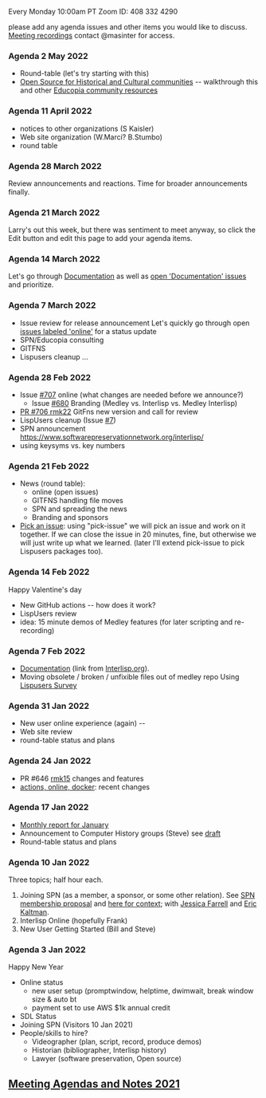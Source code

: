 Every Monday 10:00am PT
Zoom ID: 408 332 4290

please add any agenda issues and other items you would like to discuss.
[Meeting recordings](https://drive.google.com/drive/folders/1tn7gSwCukJbdUYQfpL7NSQrdM67dwJt8?usp=sharing) contact @masinter for access.

### Agenda 2 May 2022

* Round-table (let's try starting with this)
* [Open Source for Historical and Cultural communities](https://www.lyrasis.org/programs/Documents/ITAV_Interactive_Guidebook.pdf) -- walkthrough this and other [Educopia community resources](https://github.com/Interlisp/medley/wiki/Educopia-Community-Resources)

### Agenda 11 April 2022
* notices to other organizations (S Kaisler)
* Web site organization (W.Marci? B.Stumbo)
* round table

### Agenda 28 March 2022
Review announcements and reactions. Time for broader announcements finally.

### Agenda 21 March 2022
Larry's out this week, but there was sentiment to meet anyway, so click the Edit button and edit this page to add your agenda items.


### Agenda 14 March 2022

Let's go through [Documentation](https://github.com/Interlisp/medley/wiki/Documentation) as well as [open 'Documentation' issues](https://github.com/Interlisp/medley/issues?q=is%3Aopen+is%3Aissue+label%3Adocumentation) and prioritize. 

### Agenda 7 March 2022
* Issue review for release announcement
   Let's quickly go through open [issues labeled 'online'](https://github.com/Interlisp/medley/issues?q=is%3Aopen+is%3Aissue+label%3Aonline) 
   for a status update
* SPN/Educopia consulting
* GITFNS
* Lispusers cleanup
...


### Agenda 28 Feb 2022
* Issue [#707](https://github.com/Interlisp/medley/issues/707) online (what changes are needed before we announce?)
   * Issue [#680](https://github.com/Interlisp/medley/issues/680) Branding (Medley vs. Interlisp vs. Medley Interlisp)
* [PR #706 rmk22](https://github.com/Interlisp/medley/pull/706) GitFns new version and call for review
* LispUsers cleanup (Issue [#7](https://github.com/Interlisp/medley/issues/7))
* SPN announcement https://www.softwarepreservationnetwork.org/interlisp/
* using keysyms vs. key numbers


### Agenda 21 Feb 2022
* News (round table):
  * online (open issues)
  * GITFNS handling file moves
  * SPN and spreading the news
  * Branding and sponsors
* [Pick an issue](https://github.com/Interlisp/medley/issues/4): using "pick-issue" we will pick an issue and work on it together.
If we can close the issue in 20 minutes, fine, but otherwise we will just write up what we learned.
(later I'll extend pick-issue to pick Lispusers packages too).

### Agenda 14 Feb 2022
Happy Valentine's day
* New GitHub actions -- how does it work? 
* LispUsers review 
* idea: 15 minute demos of Medley features (for later scripting and re-recording)

### Agenda 7 Feb 2022
* [Documentation](https://github.com/Interlisp/medley/wiki/Documentation) (link from [Interlisp.org](https://Interlisp.org)).
* Moving obsolete / broken / unfixible files out of medley repo
   Using [Lispusers Survey](https://docs.google.com/spreadsheets/d/1pn4UcS-9CgMLi_qeGZlOGGEusAKsNDKxz1XhLwQCgKw/edit#gid=0)
### Agenda 31 Jan 2022
* New user online experience (again) -- 
* Web site review
* round-table status and plans

### Agenda 24 Jan 2022

* PR #646 [rmk15](https://github.com/Interlisp/medley/pull/646) changes and features
* [actions, online, docker](https://github.com/Interlisp/medley/issues/628): recent changes
  
### Agenda 17 Jan 2022

* [Monthly report for January](https://github.com/Interlisp/medley/wiki/Project-News)
* Announcement to Computer History groups (Steve) see [draft](https://docs.google.com/document/d/1v9EvgNKsPTGEQf_GwQIWReuiizgCmf4Z/edit)
* Round-table status and plans


### Agenda 10 Jan 2022
Three topics; half hour each.

1. Joining SPN (as a member, a sponsor, or some other relation). See [SPN membership proposal](https://www.softwarepreservationnetwork.org/wp-content/uploads/2020/06/V5-May-28-SPN-Membership-Proposal-2021.pdf) and [here for context](https://github.com/Interlisp/medley/wiki/Possible-organizational-partners); 
with [Jessica Farrell](mailto:jess.farrell@educopia.org) and [Eric Kaltman](mailto:eric.kaltman@csuci.edu).
2. Interlisp Online (hopefully Frank)
3. New User Getting Started (Bill and Steve)

### Agenda 3 Jan 2022
Happy New Year
* Online status
  * new user setup (promptwindow, helptime, dwimwait, break window size & auto bt
  * payment set to use AWS $1k annual credit
* SDL Status
* Joining SPN (Visitors 10 Jan 2021)
* People/skills to hire?
  * Videographer (plan, script, record, produce demos)
  * Historian (bibliographer, Interlisp history)
  * Lawyer (software preservation, Open source)

## [Meeting Agendas and Notes 2021](https://github.com/Interlisp/medley/wiki/Meeting-Agendas-and-Notes-2021)


